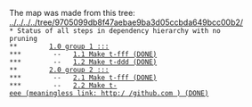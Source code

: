 The map was made from this tree: <a href="../../../../tree/9705099db8f47aebae9ba3d05ccbda649bcc00b2/">../../../../tree/9705099db8f47aebae9ba3d05ccbda649bcc00b2/</a>
<br>
<code>* Status of all steps in dependency hierarchy with no pruning</code><br>
<code>&#42;&#42;&nbsp;&nbsp;&nbsp;&nbsp;&nbsp;&nbsp;&nbsp;&nbsp;<a href="../../../../blob/9705099db8f47aebae9ba3d05ccbda649bcc00b2/./examples/new/new-duped-substep.sh#L27">1.0&nbsp;group&nbsp;1&nbsp;:::</a></code><br>
<code>&#42;&#42;&#42;&nbsp;&nbsp;&nbsp;&nbsp;&nbsp;&nbsp;&nbsp;&nbsp;--&nbsp;&nbsp;&nbsp;<a href="../../../../blob/9705099db8f47aebae9ba3d05ccbda649bcc00b2/./examples/new/new-duped-substep.sh#L17">1.1&nbsp;Make&nbsp;t-fff&nbsp;(DONE)</a></code><br>
<code>&#42;&#42;&#42;&nbsp;&nbsp;&nbsp;&nbsp;&nbsp;&nbsp;&nbsp;&nbsp;--&nbsp;&nbsp;&nbsp;<a href="../../../../blob/9705099db8f47aebae9ba3d05ccbda649bcc00b2/./examples/new/new-duped-substep.sh#L30">1.2&nbsp;Make&nbsp;t-ddd&nbsp;(DONE)</a></code><br>
<code>&#42;&#42;&nbsp;&nbsp;&nbsp;&nbsp;&nbsp;&nbsp;&nbsp;&nbsp;<a href="../../../../blob/9705099db8f47aebae9ba3d05ccbda649bcc00b2/./examples/new/new-duped-substep.sh#L39">2.0&nbsp;group&nbsp;2&nbsp;:::</a></code><br>
<code>&#42;&#42;&#42;&nbsp;&nbsp;&nbsp;&nbsp;&nbsp;&nbsp;&nbsp;&nbsp;--&nbsp;&nbsp;&nbsp;<a href="../../../../blob/9705099db8f47aebae9ba3d05ccbda649bcc00b2/./examples/new/new-duped-substep.sh#L17">2.1&nbsp;Make&nbsp;t-fff&nbsp;(DONE)</a></code><br>
<code>&#42;&#42;&#42;&nbsp;&nbsp;&nbsp;&nbsp;&nbsp;&nbsp;&nbsp;&nbsp;--&nbsp;&nbsp;&nbsp;<a href="../../../../blob/9705099db8f47aebae9ba3d05ccbda649bcc00b2/./examples/new/new-duped-substep.sh#L42">2.2&nbsp;Make&nbsp;t-eee&nbsp;(meaningless&nbsp;link:&nbsp;http:/&nbsp;/github.com&nbsp;)&nbsp;(DONE)</a></code><br>
